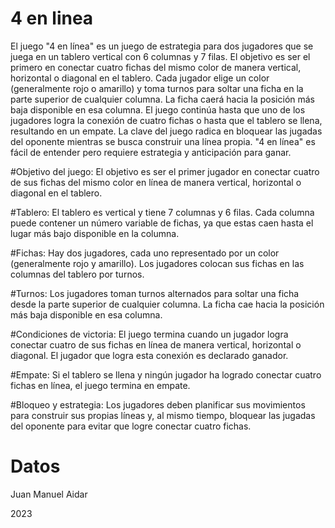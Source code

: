 # 4 en linea

El juego "4 en línea" es un juego de estrategia para dos jugadores que se juega en un tablero vertical con 6 columnas y 7 filas. El objetivo es ser el primero en conectar cuatro fichas del mismo color de manera vertical, horizontal o diagonal en el tablero. Cada jugador elige un color (generalmente rojo o amarillo) y toma turnos para soltar una ficha en la parte superior de cualquier columna. La ficha caerá hacia la posición más baja disponible en esa columna. El juego continúa hasta que uno de los jugadores logra la conexión de cuatro fichas o hasta que el tablero se llena, resultando en un empate. La clave del juego radica en bloquear las jugadas del oponente mientras se busca construir una línea propia. "4 en línea" es fácil de entender pero requiere estrategia y anticipación para ganar.

 
#Objetivo del juego: 
El objetivo es ser el primer jugador en conectar cuatro de sus fichas del mismo color en línea de manera vertical, horizontal o diagonal en el tablero.

#Tablero:
El tablero es vertical y tiene 7 columnas y 6 filas. Cada columna puede contener un número variable de fichas, ya que estas caen hasta el lugar más bajo disponible en la columna.

#Fichas:
Hay dos jugadores, cada uno representado por un color (generalmente rojo y amarillo). Los jugadores colocan sus fichas en las columnas del tablero por turnos.

#Turnos:
Los jugadores toman turnos alternados para soltar una ficha desde la parte superior de cualquier columna. La ficha cae hacia la posición más baja disponible en esa columna.

#Condiciones de victoria:
El juego termina cuando un jugador logra conectar cuatro de sus fichas en línea de manera vertical, horizontal o diagonal. El jugador que logra esta conexión es declarado ganador.

#Empate:
Si el tablero se llena y ningún jugador ha logrado conectar cuatro fichas en línea, el juego termina en empate.

#Bloqueo y estrategia:
Los jugadores deben planificar sus movimientos para construir sus propias líneas y, al mismo tiempo, bloquear las jugadas del oponente para evitar que logre conectar cuatro fichas.



# Datos

Juan Manuel Aidar

2023
